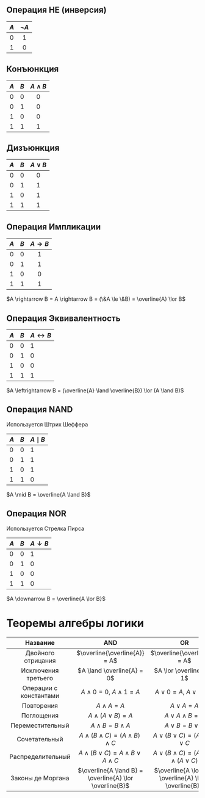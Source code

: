 ## Операция НЕ (инверсия)

| $А$ | $\neg А$ |
| :-: | :------: |
|  0  |    1     |
|  1  |    0     |


## Конъюнкция

|  $A$  |  $B$  |  $A \land B$  |
|:---:|:---:|:---:|
|  0  |  0  | 0    |
|  0  |  1  | 0    |
|  1  |  0  | 0    |
|  1  |  1  | 1    |


## Дизъюнкция

|  $A$  |  $B$  |  $A \lor B$  |
|:---:|:---:|:---:|
|  0  |  0  |  0  |
|  0  |  1  |  1  |
|  1  |  0  |  1  |
|  1  |  1  |  1  |


## Операция Импликации

| $A$ | $B$ | $A \rightarrow B$ |
| :-: | :-: | :---------------: |
|  0  |  0  |         1         |
|  0  |  1  |         1         |
|  1  |  0  |         0         |
|  1  |  1  |         1         |
$A \rightarrow B = A \rightarrow B = (\&A \le \&B) = \overline{A} \lor B$


## Операция Эквивалентность

| $A$ | $B$ | $A \leftrightarrow B$ |
| --- | --- | --------------------- |
| 0   | 0   | 1                     |
| 0   | 1   | 0                     |
| 1   | 0   | 0                     |
| 1   | 1   | 1                     |

$A \leftrightarrow B = (\overline{A} \land \overline{B}) \lor (A \land B)$

## Операция NAND
Используется Штрих Шеффера

| $A$ | $B$ | $A \mid B$ |
| --- | --- | ---------- |
| 0   | 0   | 1          |
| 0   | 1   | 1          |
| 1   | 0   | 1          |
| 1   | 1   | 0          |

$A \mid B = \overline{A \land B}$

## Операция NOR
Используется Стрелка Пирса

| $A$ | $B$ | $A \downarrow B$ |
| --- | --- | ---------------- |
| 0   | 0   | 1                |
| 0   | 1   | 0                |
| 1   | 0   | 0                |
| 1   | 1   | 0                |

$A \downarrow B = \overline{A \lor B}$


# Теоремы алгебры логики

|        Название        |                         AND                          |                          OR                          |
| :--------------------: | :--------------------------------------------------: | :--------------------------------------------------: |
|   Двойного отрицания   |            $\overline{\overline{A}} = A$             |            $\overline{\overline{A}} = A$             |
|  Исключения третьего   |              $A \land \overline{A} = 0$              |                $A \lor \overline{A} = 1$                |
| Операции с константами |           $A \land 0 = 0$, $A \land 1 = A$           |               $A \lor 0 = A$, $A \lor 1 = 1$               |
|       Повторения       |                   $A \land A = A$                    |                     $A \lor A = A$                      |
|       Поглощения       |                $A \land (A \lor B) = A$                 |                 $A \lor A \land B = A$                  |
|    Переместительный    |               $A \land B = B \land A$                |                   $A \lor B = B \lor A$                    |
|     Сочетательный      |     $A \land (B \land C) = (A \land B) \land C$      |             $A \lor (B \lor C) = (A \lor B) \lor C$              |
|   Распределительный    |      $A \land (B \lor C) = A \land B \lor A \land C$       |      $A \lor (B \land C) = (A \lor B) \land (A \lor C)$       |
|   Законы де Моргана    | $\overline{A \land B} = \overline{A} \lor \overline{B}$ | $\overline{A \lor B} = \overline{A} \land \overline{B}$ |
